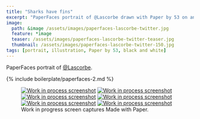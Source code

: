 ```yaml
---
title: "Sharks have fins"
excerpt: "PaperFaces portrait of @Lascorbe drawn with Paper by 53 on an iPad."
image: 
  path: &image /assets/images/paperfaces-lascorbe-twitter.jpg 
  feature: *image
  teaser: /assets/images/paperfaces-lascorbe-twitter-teaser.jpg
  thumbnail: /assets/images/paperfaces-lascorbe-twitter-150.jpg
tags: [portrait, illustration, Paper by 53, black and white]
---
```


PaperFaces portrait of [@Lascorbe](http://twitter.com/Lascorbe).

{% include boilerplate/paperfaces-2.md %}

<figure class="third">
  <a href="/assets/images/paperfaces-lascorbe-process-1-lg.jpg"><img src="/assets/images/paperfaces-lascorbe-process-1-600.jpg" alt="Work in process screenshot"></a>
  <a href="/assets/images/paperfaces-lascorbe-process-2-lg.jpg"><img src="/assets/images/paperfaces-lascorbe-process-2-600.jpg" alt="Work in process screenshot"></a>
  <a href="/assets/images/paperfaces-lascorbe-process-3-lg.jpg"><img src="/assets/images/paperfaces-lascorbe-process-3-600.jpg" alt="Work in process screenshot"></a>
  <a href="/assets/images/paperfaces-lascorbe-process-4-lg.jpg"><img src="/assets/images/paperfaces-lascorbe-process-4-600.jpg" alt="Work in process screenshot"></a>
  <a href="/assets/images/paperfaces-lascorbe-process-5-lg.jpg"><img src="/assets/images/paperfaces-lascorbe-process-5-600.jpg" alt="Work in process screenshot"></a>
  <a href="/assets/images/paperfaces-lascorbe-process-6-lg.jpg"><img src="/assets/images/paperfaces-lascorbe-process-6-600.jpg" alt="Work in process screenshot"></a>
  <figcaption>Work in progress screen captures Made with Paper.</figcaption>
</figure>
